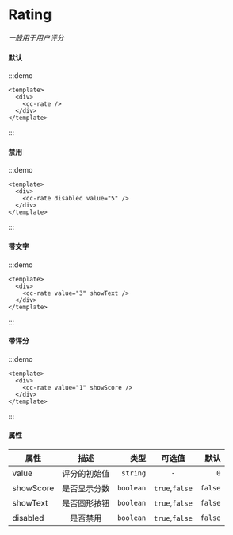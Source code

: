 # Rating
*一般用于用户评分*
#### 默认
:::demo
```vue
<template>
  <div>
    <cc-rate />
  </div>
</template>
```
:::

#### 禁用
:::demo
```vue
<template>
  <div>
    <cc-rate disabled value="5" />
  </div>
</template>
```
:::

#### 带文字
:::demo
```vue
<template>
  <div>
    <cc-rate value="3" showText />
  </div>
</template>
```
:::

#### 带评分
:::demo
```vue
<template>
  <div>
    <cc-rate value="1" showScore />
  </div>
</template>
```
:::

#### 属性
| 属性 | 描述 | 类型 | 可选值 | 默认 |
| ------------- |:-------------:| -----:|:-------------:| -----:|
| value | 评分的初始值 | `string` | `-` | `0`  |
| showScore | 是否显示分数 | `boolean` | `true`,`false` | `false` |
| showText | 是否圆形按钮 | `boolean` | `true`,`false` | `false` |
| disabled | 是否禁用 | `boolean` | `true`,`false` | `false` |

